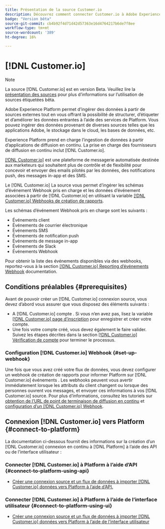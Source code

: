 ```yaml
---
title: Présentation de la source Customer.io
description: Découvrez comment connecter Customer.io à Adobe Experience Platform à l’aide des API ou de l’interface utilisateur en utilisant des webhooks
badge: "Version bêta"
source-git-commit: cb4b92f4d71d42d57363e16d4764217b6de7f8ee
workflow-type: tm+mt
source-wordcount: '389'
ht-degree: 16%

---
```


# [!DNL Customer.io]

>[!NOTE]
>
>La source [!DNL Customer.io] est en version Beta. Veuillez lire la [présentation des sources](../../home.md#terms-and-conditions) pour plus d’informations sur l’utilisation de sources étiquetées bêta.

Adobe Experience Platform permet d’ingérer des données à partir de sources externes tout en vous offrant la possibilité de structurer, d’étiqueter et d’améliorer les données entrantes à l’aide des services de Platform. Vous pouvez ingérer des données provenant de diverses sources telles que les applications Adobe, le stockage dans le cloud, les bases de données, etc.

Experience Platform prend en charge l’ingestion de données à partir d’applications de diffusion en continu. La prise en charge des fournisseurs de diffusion en continu inclut [!DNL Customer.io].

[[!DNL Customer.io]](https://customer.io/) est une plateforme de messagerie automatisée destinée aux marketeurs qui souhaitent plus de contrôle et de flexibilité pour concevoir et envoyer des emails pilotés par les données, des notifications push, des messages in-app et des SMS.

Le [!DNL Customer.io] La source vous permet d’ingérer les schémas d’événement Webhook pris en charge et les données d’événement associées à partir de [!DNL Customer.io] en utilisant la variable [[!DNL Customer.io] Webhooks de création de rapports](https://customer.io/docs/api/webhooks/).

Les schémas d’événement Webhook pris en charge sont les suivants :

* Événements client
* Événements de courrier électronique
* Événements SMS
* Événements de notification push
* Événements de message in-app
* Événements de Slack
* Événements Webhook

Pour obtenir la liste des événements disponibles via des webhooks, reportez-vous à la section [[!DNL Customer.io] Reporting d’événements Webhook](https://customer.io/docs/webhooks/#events) documentation.

## Conditions préalables {#prerequisites}

Avant de pouvoir créer un [!DNL Customer.io] connexion source, vous devez d’abord vous assurer que vous disposez des éléments suivants :

* A [!DNL Customer.io] compte . Si vous n’en avez pas, lisez la variable [[!DNL Customer.io] page d’inscription](https://fly.customer.io/signup) pour enregistrer et créer votre compte.
* Une fois votre compte créé, vous devez également le faire valider. Suivez les étapes décrites dans la section [[!DNL Customer.io] Vérification de compte](https://customer.io/docs/account-verification/) pour terminer le processus.

### Configuration [!DNL Customer.io] Webhook {#set-up-webhook}

Une fois que vous avez créé votre flux de données, vous devez configurer un webhook de création de rapports pour informer Platform sur [!DNL Customer.io] événements . Les webhooks peuvent vous avertir immédiatement lorsque les attributs du client changent ou lorsque des personnes ouvrent vos messages, et envoyer ces informations à vos [!DNL Customer.io] source. Pour plus d’informations, consultez les tutoriels sur [obtention de l’URL de point de terminaison de diffusion en continu](../../tutorials/ui/create/marketing-automation/customerio-webhook.md#get-streaming-endpoint) et [configuration d’un [!DNL Customer.io] Webhook](../../tutorials/ui/create/marketing-automation/customerio-webhook.md#set-up-webhook).

## Connexion [!DNL Customer.io] vers Platform {#connect-to-platform}

La documentation ci-dessous fournit des informations sur la création d’un [!DNL Customer.io] connexion en continu à [!DNL Platform] à l’aide des API ou de l’interface utilisateur :

### Connecter [!DNL Customer.io] à Platform à l’aide d’API {#connect-to-platform-using-api}

* [Créer une connexion source et un flux de données à importer [!DNL Customer.io] données vers Platform à l’aide d’API.](../../tutorials/api/create/marketing-automation/customerio-webhook.md)

### Connecter [!DNL Customer.io] à Platform à l’aide de l’interface utilisateur {#connect-to-platform-using-ui}

* [Créer une connexion source et un flux de données à importer [!DNL Customer.io] données vers Platform à l’aide de l’interface utilisateur](../../tutorials/ui/create/marketing-automation/customerio-webhook.md)

